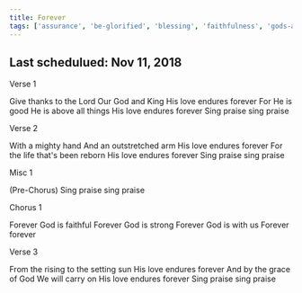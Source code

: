 ```yaml
---
title: Forever
tags: ['assurance', 'be-glorified', 'blessing', 'faithfulness', 'gods-attributes', 'holiness', 'love', 'praise', 'presence', 'provision', 'repentence', 'rest', 'strength', 'thanksgiving', 'unity']
---
```


## Last schedulued: Nov 11, 2018          

Verse 1

Give thanks to the Lord
Our God and King
His love endures forever
For He is good He is above all things
His love endures forever
Sing praise sing praise

Verse 2

With a mighty hand
And an outstretched arm
His love endures forever
For the life that's been reborn
His love endures forever
Sing praise sing praise

Misc 1

(Pre-Chorus)
Sing praise sing praise

Chorus 1

Forever God is faithful
Forever God is strong
Forever God is with us
Forever forever

Verse 3

From the rising to the setting sun
His love endures forever
And by the grace of God
We will carry on
His love endures forever
Sing praise sing praise
